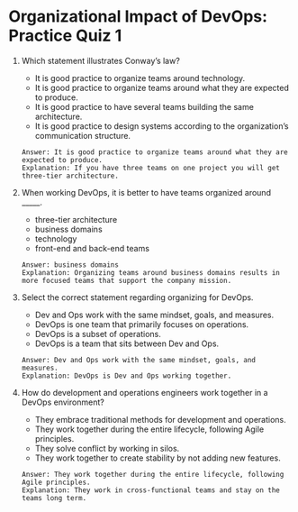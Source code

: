 # Organizational Impact of DevOps: Practice Quiz 1

1. Which statement illustrates Conway’s law?
    - It is good practice to organize teams around technology.
    - It is good practice to organize teams around what they are expected to produce.
    - It is good practice to have several teams building the same architecture.
    - It is good practice to design systems according to the organization’s communication structure.
    ```
    Answer: It is good practice to organize teams around what they are expected to produce.
    Explanation: If you have three teams on one project you will get three-tier architecture.
    ```

2. When working DevOps, it is better to have teams organized around _____.
    - three-tier architecture
    - business domains
    - technology
    - front-end and back-end teams
    ```
    Answer: business domains
    Explanation: Organizing teams around business domains results in more focused teams that support the company mission.
    ```
    
3. Select the correct statement regarding organizing for DevOps.
    - Dev and Ops work with the same mindset, goals, and measures.
    - DevOps is one team that primarily focuses on operations.
    - DevOps is a subset of operations.
    - DevOps is a team that sits between Dev and Ops.
    ```
    Answer: Dev and Ops work with the same mindset, goals, and measures.
    Explanation: DevOps is Dev and Ops working together.
    ```
    
4. How do development and operations engineers work together in a DevOps environment?
    - They embrace traditional methods for development and operations.
    - They work together during the entire lifecycle, following Agile principles.
    - They solve conflict by working in silos.
    - They work together to create stability by not adding new features.
    ```
    Answer: They work together during the entire lifecycle, following Agile principles.
    Explanation: They work in cross-functional teams and stay on the teams long term.
    ```
